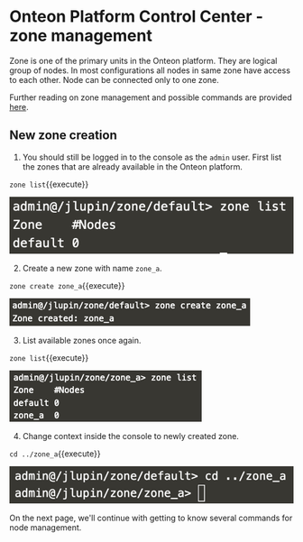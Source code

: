# Onteon Platform Control Center - zone management

Zone is one of the primary units in the Onteon platform. They are logical group of nodes. In most configurations all nodes in same zone have access to each other. Node can be connected only to one zone.

Further reading on zone management and possible commands are provided [here](https://jlupin.io/documentation/jlupin-platform-control-center-161/page/commands-zone.html).

## New zone creation

1. You should still be logged in to the console as the `admin` user. First list the zones that are already available in the Onteon platform.

  `zone list`{{execute}}

  ![Zone list before creation](assets/jpcc_zone_list_pre_create.png)

2. Create a new zone with name `zone_a`.

  `zone create zone_a`{{execute}}

  ![Zone create](assets/jpcc_zone_create.png)

3. List available zones once again.

  `zone list`{{execute}}

  ![Zone list after creation](assets/jpcc_zone_list_pre_node_add.png)

4. Change context inside the console to newly created zone.

  `cd ../zone_a`{{execute}}

  ![Context change](assets/jpcc_zone_context_change.png)

On the next page, we'll continue with getting to know several commands for node management.

